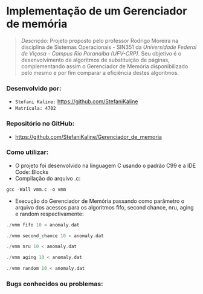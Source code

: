 # Implementação de um Gerenciador de memória

>*Descrição:* Projeto proposto pelo professor Rodrigo Moreira na disciplina de Sistemas Operacionais - SIN351 da *Universidade Federal de Viçosa - Campus Rio Paranaíba (UFV-CRP)*. Seu objetivo é o desenvolvimento de algoritmos de substituição de páginas, complementando assim o Gerenciador de Memória disponibilizado pelo mesmo e por fim comparar a eficiência destes algoritmos.

### Desenvolvido por:
* `Stefani Kaline:` https://github.com/StefaniKaline
* `Matrícula: 4702`

### Repositório no GitHub:
* https://github.com/StefaniKaline/Gerenciador_de_memoria

### Como utilizar:
* O projeto foi desenvolvido na linguagem C usando o padrão C99 e a IDE Code::Blocks
* Compilação do arquivo .c:
~~~C
gcc -Wall vmm.c -o vmm
~~~

* Execução do Gerenciador de Memória passando como parâmetro o arquivo dos acessos para os algoritmos fifo, second chance, nru, aging e random respectivamente:
~~~C
./vmm fifo 10 < anomaly.dat
~~~

~~~C
./vmm second_chance 10 < anomaly.dat
~~~

~~~C
./vmm nru 10 < anomaly.dat
~~~

~~~C
./vmm aging 10 < anomaly.dat
~~~

~~~C
./vmm random 10 < anomaly.dat
~~~

### Bugs conhecidos ou problemas:

